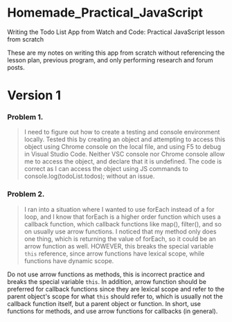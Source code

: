 # Homemade_Practical_JavaScript
Writing the Todo List App from Watch and Code: Practical JavaScript lesson from scratch

These are my notes on writing this app from scratch without referencing the lesson plan, previous program, and only performing research and forum posts.

# Version 1

### Problem 1. 
  
>I need to figure out how to create a testing and console environment locally. Tested this by creating an object and attempting to access this object using Chrome console on the local file, and using F5 to debug in Visual Studio Code. Neither VSC console nor Chrome console allow me to access the object, and declare that it is undefined. The code is correct as I can access the object using JS commands to console.log(todoList.todos); without an issue.

### Problem 2.

>I ran into a situation where I wanted to use forEach instead of a for loop, and I know that forEach is a higher order function which uses a callback function, which callback functions like map(), filter(), and so on usually use arrow functions. I noticed that my method only does one thing, which is returning the value of forEach, so it could be an arrow function as well. HOWEVER, this breaks the special variable `this` reference, since arrow functions have lexical scope, while functions have dynamic scope.

Do not use arrow functions as methods, this is incorrect practice and breaks the special variable `this`. In addition, arrow function should be preferred for callback functions since they are lexical scope and refer to the parent object's scope for what `this` should refer to, which is usually not the callback function itself, but a parent object or function. In short, use functions for methods, and use arrow functions for callbacks (in general).
